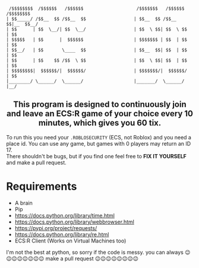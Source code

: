 ```
 /$$$$$$$$  /$$$$$$   /$$$$$$                    /$$$$$$$   /$$$$$$  /$$$$$$$$
| $$_____/ /$$__  $$ /$$__  $$                  | $$__  $$ /$$__  $$|__  $$__/
| $$      | $$  \__/| $$  \__/                  | $$  \ $$| $$  \ $$   | $$
| $$$$$   | $$      |  $$$$$$                   | $$$$$$$ | $$  | $$   | $$
| $$__/   | $$       \____  $$                  | $$__  $$| $$  | $$   | $$
| $$      | $$    $$ /$$  \ $$                  | $$  \ $$| $$  | $$   | $$
| $$$$$$$$|  $$$$$$/|  $$$$$$/                  | $$$$$$$/|  $$$$$$/   | $$
|________/ \______/  \______/                   |_______/  \______/    |__/
```
<h2 align="center">This program is designed to continuously join and leave an ECS:R game of your choice every 10 minutes, which gives you 60 tix.</h2>

To run this you need your <code>.ROBLOSECURITY</code> (ECS, not Roblox) and you need a place id. You can use any game, but games with 0 players may return an ID 17.
<br>
There shouldn't be bugs, but if you find one feel free to <b>FIX IT YOURSELF</b> and make a pull request.
# Requirements
- A brain
- Pip
- https://docs.python.org/library/time.html
- https://docs.python.org/library/webbrowser.html
- https://pypi.org/project/requests/
- https://docs.python.org/library/re.html
- ECS:R Client (Works on Virtual Machines too)

I'm not the best at python, so sorry if the code is messy. you can always 😉😉😉😉😉😉😉😉 make a pull request 😉😉😉😉😉😉😉😉
